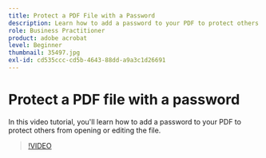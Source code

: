 ```yaml
---
title: Protect a PDF File with a Password
description: Learn how to add a password to your PDF to protect others from opening or editing the file
role: Business Practitioner
product: adobe acrobat
level: Beginner
thumbnail: 35497.jpg
exl-id: cd535ccc-cd5b-4643-88dd-a9a3c1d26691
---
```

# Protect a PDF file with a password

In this video tutorial, you'll learn how to add a password to your PDF to protect others from opening or editing the file.

>[!VIDEO](https://video.tv.adobe.com/v/35497?hidetitle=true)
